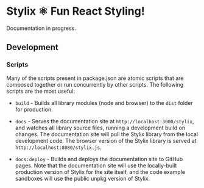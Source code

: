 # Stylix ⚛ Fun React Styling!

Documentation in progress.

## Development

### Scripts

Many of the scripts present in package.json are atomic scripts that are composed together or run concurrently
by other scripts. The following scripts are the most useful:

- `build` - Builds all library modules (node and browser) to the `dist` folder for production.

- `docs` - Serves the documentation site at `http://localhost:3000/stylix`, and watches all library
  source files, running a development build on changes. The documentation site will pull the Stylix
  library from the local development code. The browser version of the Stylix library is served at
  `http://localhost:8080/stylix.js`.

- `docs:deploy` - Builds and deploys the documentation site to GitHub pages. Note that the
  documentation site will use the locally-built production version of Stylix for the site itself,
  and the code example sandboxes will use the public unpkg version of Stylix.
